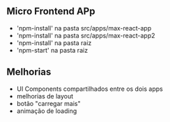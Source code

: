 ## Micro Frontend APp

* 'npm-install' na pasta src/apps/max-react-app
* 'npm-install' na pasta src/apps/max-react-app2
* 'npm-install' na pasta raiz
* 'npm-start' na pasta raiz

## Melhorias
* UI Components compartilhados entre os dois apps
* melhorias de layout
* botão "carregar mais"
* animação de loading

